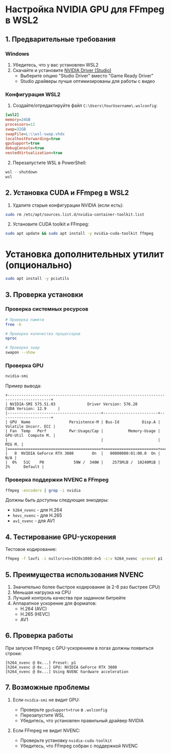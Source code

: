 # Настройка NVIDIA GPU для FFmpeg в WSL2

## 1. Предварительные требования

### Windows
1. Убедитесь, что у вас установлен WSL2
2. Скачайте и установите [NVIDIA Driver (Studio)](https://www.nvidia.com/download-center/)
   - Выберите опцию "Studio Driver" вместо "Game Ready Driver"
   - Studio драйверы лучше оптимизированы для работы с видео

### Конфигурация WSL2
1. Создайте/отредактируйте файл `C:\Users\YourUsername\.wslconfig`:
```ini
[wsl2]
memory=24GB
processors=12
swap=32GB
swapFile=L:\\wsl-swap.vhdx
localhostForwarding=true
gpuSupport=true
debugConsole=true
nestedVirtualization=true
```

2. Перезапустите WSL в PowerShell:
```powershell
wsl --shutdown
wsl
```

## 2. Установка CUDA и FFmpeg в WSL2

1. Удалите старые конфигурации NVIDIA (если есть):
```bash
sudo rm /etc/apt/sources.list.d/nvidia-container-toolkit.list
```

2. Установите CUDA toolkit и FFmpeg:
```bash
sudo apt update && sudo apt install -y nvidia-cuda-toolkit ffmpeg
```
# Установка дополнительных утилит (опционально)
```bash
sudo apt install -y pciutils
```

## 3. Проверка установки

### Проверка системных ресурсов
```bash
# Проверка памяти
free -h

# Проверка количества процессоров
nproc

# Проверка swap
swapon --show
```

### Проверка GPU
```bash
nvidia-smi
```

Пример вывода:
```
+-----------------------------------------------------------------------------------------+
| NVIDIA-SMI 575.51.03              Driver Version: 576.28         CUDA Version: 12.9     |
|-----------------------------------------+------------------------+----------------------+
| GPU  Name                 Persistence-M | Bus-Id          Disp.A | Volatile Uncorr. ECC |
| Fan  Temp   Perf          Pwr:Usage/Cap |           Memory-Usage | GPU-Util  Compute M. |
|                                         |                        |               MIG M. |
|=========================================+========================+======================|
|   0  NVIDIA GeForce RTX 3080        On  |   00000000:01:00.0  On |                  N/A |
|  0%   51C    P0             59W /  340W |    2575MiB /  10240MiB |      2%      Default |
```

### Проверка поддержки NVENC в FFmpeg
```bash
ffmpeg -encoders | grep -i nvidia
```

Должны быть доступны следующие энкодеры:
- `h264_nvenc` - для H.264
- `hevc_nvenc` - для H.265
- `av1_nvenc` - для AV1

## 4. Тестирование GPU-ускорения

Тестовое кодирование:
```bash
ffmpeg -f lavfi -i nullsrc=s=1920x1080:d=5 -c:v h264_nvenc -preset p1 -rc vbr -cq 23 -b:v 20M -maxrate 25M -bufsize 25M -profile:v high test_nvenc_high.mp4
```

## 5. Преимущества использования NVENC

1. Значительно более быстрое кодирование (в 2-6 раз быстрее CPU)
2. Меньшая нагрузка на CPU
3. Лучший контроль качества при заданном битрейте
4. Аппаратное ускорение для форматов:
   - H.264 (AVC)
   - H.265 (HEVC)
   - AV1

## 6. Проверка работы

При запуске FFmpeg с GPU-ускорением в логах должны появиться строки:
```
[h264_nvenc @ 0x...] Preset: p1
[h264_nvenc @ 0x...] GPU: NVIDIA GeForce RTX 3080
[h264_nvenc @ 0x...] Using NVENC hardware acceleration
```

## 7. Возможные проблемы

1. Если `nvidia-smi` не видит GPU:
   - Проверьте `gpuSupport=true` в `.wslconfig`
   - Перезапустите WSL
   - Убедитесь, что установлен правильный драйвер NVIDIA

2. Если FFmpeg не видит NVENC:
   - Проверьте установку `nvidia-cuda-toolkit`
   - Убедитесь, что FFmpeg собран с поддержкой NVENC 
